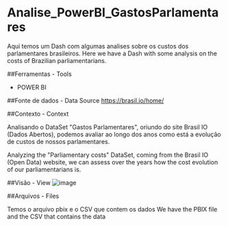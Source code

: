 # Analise_PowerBI_GastosParlamentares
Aqui temos um Dash com algumas analises sobre os custos dos parlamentares brasileiros. 
Here we have a Dash with some analysis on the costs of Brazilian parliamentarians.

##Ferramentas - Tools

- POWER BI

##Fonte de dados - Data Source
https://brasil.io/home/

##Contexto - Context

Analisando o DataSet "Gastos Parlamentares", oriundo do site Brasil IO (Dados Abertos), podemos avaliar ao longo dos anos como está a evolução de custos de nossos parlamentares.

Analyzing the "Parliamentary costs" DataSet, coming from the Brasil IO (Open Data) website, we can assess over the years how the cost evolution of our parliamentarians is.

##Visão - View
![image](https://user-images.githubusercontent.com/85715340/125710830-728d198d-019e-434e-a59c-762345bd18b0.png)

##Arquivos - Files

Temos o arquivo pbix e o CSV que contem os dados
We have the PBIX file and the CSV that contains the data
